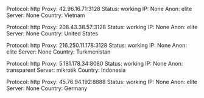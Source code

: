 Protocol: http
Proxy: 42.96.16.71:3128
Status: working
IP: None
Anon: elite
Server: None
Country: Vietnam

Protocol: http
Proxy: 208.43.38.57:3128
Status: working
IP: None
Anon: elite
Server: None
Country: United States

Protocol: http
Proxy: 216.250.11.178:3128
Status: working
IP: None
Anon: elite
Server: None
Country: Turkmenistan

Protocol: http
Proxy: 5.181.178.34:8080
Status: working
IP: None
Anon: transparent
Server: mikrotik
Country: Indonesia

Protocol: http
Proxy: 45.76.94.192:8888
Status: working
IP: None
Anon: elite
Server: None
Country: Germany

